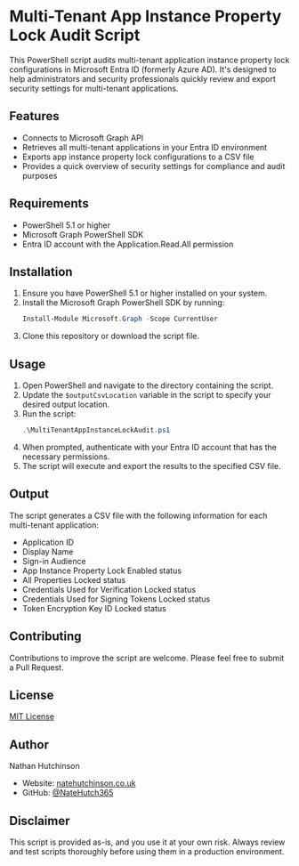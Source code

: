 # Multi-Tenant App Instance Property Lock Audit Script

This PowerShell script audits multi-tenant application instance property lock configurations in Microsoft Entra ID (formerly Azure AD). It's designed to help administrators and security professionals quickly review and export security settings for multi-tenant applications.

## Features

- Connects to Microsoft Graph API
- Retrieves all multi-tenant applications in your Entra ID environment
- Exports app instance property lock configurations to a CSV file
- Provides a quick overview of security settings for compliance and audit purposes

## Requirements

- PowerShell 5.1 or higher
- Microsoft Graph PowerShell SDK
- Entra ID account with the Application.Read.All permission

## Installation

1. Ensure you have PowerShell 5.1 or higher installed on your system.
2. Install the Microsoft Graph PowerShell SDK by running:
   ```powershell
   Install-Module Microsoft.Graph -Scope CurrentUser
   ```
3. Clone this repository or download the script file.

## Usage

1. Open PowerShell and navigate to the directory containing the script.
2. Update the `$outputCsvLocation` variable in the script to specify your desired output location.
3. Run the script:
   ```powershell
   .\MultiTenantAppInstanceLockAudit.ps1
   ```
4. When prompted, authenticate with your Entra ID account that has the necessary permissions.
5. The script will execute and export the results to the specified CSV file.

## Output

The script generates a CSV file with the following information for each multi-tenant application:

- Application ID
- Display Name
- Sign-in Audience
- App Instance Property Lock Enabled status
- All Properties Locked status
- Credentials Used for Verification Locked status
- Credentials Used for Signing Tokens Locked status
- Token Encryption Key ID Locked status

## Contributing

Contributions to improve the script are welcome. Please feel free to submit a Pull Request.

## License

[MIT License](LICENSE)

## Author

Nathan Hutchinson

- Website: [natehutchinson.co.uk](https://natehutchinson.co.uk)
- GitHub: [@NateHutch365](https://github.com/NateHutch365)

## Disclaimer

This script is provided as-is, and you use it at your own risk. Always review and test scripts thoroughly before using them in a production environment.
